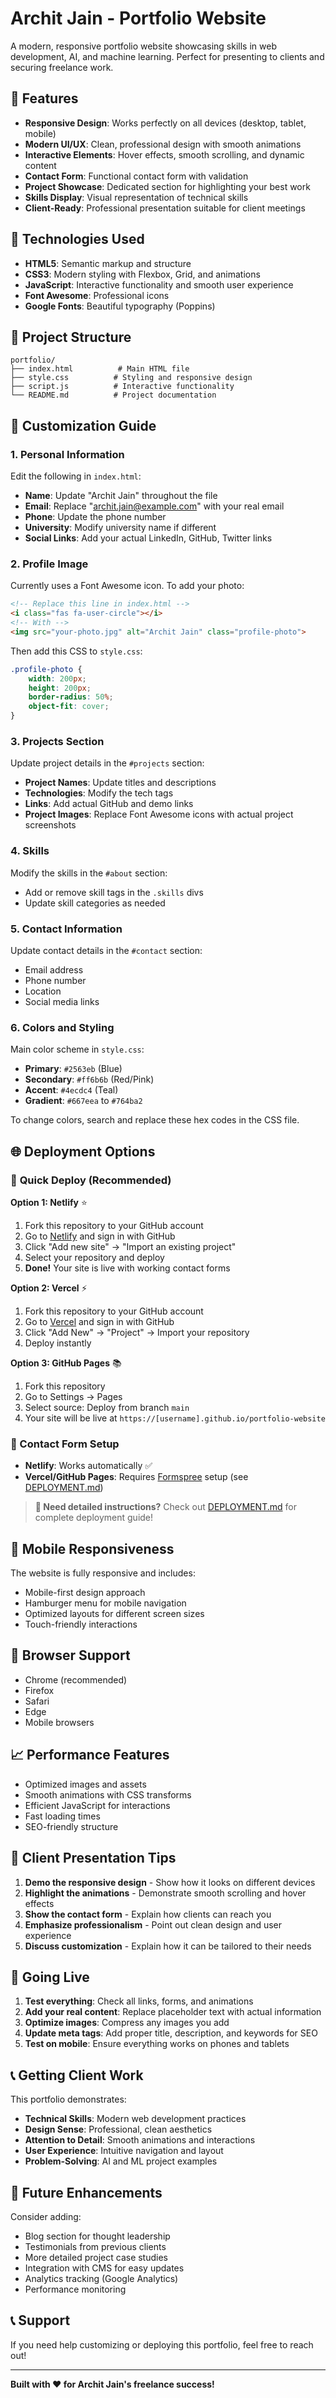 # Archit Jain - Portfolio Website

A modern, responsive portfolio website showcasing skills in web development, AI, and machine learning. Perfect for presenting to clients and securing freelance work.

## 🌟 Features

- **Responsive Design**: Works perfectly on all devices (desktop, tablet, mobile)
- **Modern UI/UX**: Clean, professional design with smooth animations
- **Interactive Elements**: Hover effects, smooth scrolling, and dynamic content
- **Contact Form**: Functional contact form with validation
- **Project Showcase**: Dedicated section for highlighting your best work
- **Skills Display**: Visual representation of technical skills
- **Client-Ready**: Professional presentation suitable for client meetings

## 🚀 Technologies Used

- **HTML5**: Semantic markup and structure
- **CSS3**: Modern styling with Flexbox, Grid, and animations
- **JavaScript**: Interactive functionality and smooth user experience
- **Font Awesome**: Professional icons
- **Google Fonts**: Beautiful typography (Poppins)

## 📁 Project Structure

```
portfolio/
├── index.html          # Main HTML file
├── style.css          # Styling and responsive design
├── script.js          # Interactive functionality
└── README.md          # Project documentation
```

## 🎨 Customization Guide

### 1. Personal Information
Edit the following in `index.html`:
- **Name**: Update "Archit Jain" throughout the file
- **Email**: Replace "archit.jain@example.com" with your real email
- **Phone**: Update the phone number
- **University**: Modify university name if different
- **Social Links**: Add your actual LinkedIn, GitHub, Twitter links

### 2. Profile Image
Currently uses a Font Awesome icon. To add your photo:
```html
<!-- Replace this line in index.html -->
<i class="fas fa-user-circle"></i>
<!-- With -->
<img src="your-photo.jpg" alt="Archit Jain" class="profile-photo">
```

Then add this CSS to `style.css`:
```css
.profile-photo {
    width: 200px;
    height: 200px;
    border-radius: 50%;
    object-fit: cover;
}
```

### 3. Projects Section
Update project details in the `#projects` section:
- **Project Names**: Update titles and descriptions
- **Technologies**: Modify the tech tags
- **Links**: Add actual GitHub and demo links
- **Project Images**: Replace Font Awesome icons with actual project screenshots

### 4. Skills
Modify the skills in the `#about` section:
- Add or remove skill tags in the `.skills` divs
- Update skill categories as needed

### 5. Contact Information
Update contact details in the `#contact` section:
- Email address
- Phone number
- Location
- Social media links

### 6. Colors and Styling
Main color scheme in `style.css`:
- **Primary**: `#2563eb` (Blue)
- **Secondary**: `#ff6b6b` (Red/Pink)
- **Accent**: `#4ecdc4` (Teal)
- **Gradient**: `#667eea` to `#764ba2`

To change colors, search and replace these hex codes in the CSS file.

## 🌐 Deployment Options

### 🚀 **Quick Deploy (Recommended)**

**Option 1: Netlify** ⭐
1. Fork this repository to your GitHub account
2. Go to [Netlify](https://netlify.com) and sign in with GitHub  
3. Click "Add new site" → "Import an existing project"
4. Select your repository and deploy
5. **Done!** Your site is live with working contact forms

**Option 2: Vercel** ⚡
1. Fork this repository to your GitHub account
2. Go to [Vercel](https://vercel.com) and sign in with GitHub
3. Click "Add New" → "Project" → Import your repository
4. Deploy instantly

**Option 3: GitHub Pages** 📚
1. Fork this repository
2. Go to Settings → Pages
3. Select source: Deploy from branch `main`
4. Your site will be live at `https://[username].github.io/portfolio-website`

### 📧 Contact Form Setup
- **Netlify**: Works automatically ✅
- **Vercel/GitHub Pages**: Requires [Formspree](https://formspree.io) setup (see [DEPLOYMENT.md](DEPLOYMENT.md))

> **📖 Need detailed instructions?** Check out [DEPLOYMENT.md](DEPLOYMENT.md) for complete deployment guide!

## 📱 Mobile Responsiveness

The website is fully responsive and includes:
- Mobile-first design approach
- Hamburger menu for mobile navigation
- Optimized layouts for different screen sizes
- Touch-friendly interactions

## 🔧 Browser Support

- Chrome (recommended)
- Firefox
- Safari
- Edge
- Mobile browsers

## 📈 Performance Features

- Optimized images and assets
- Smooth animations with CSS transforms
- Efficient JavaScript for interactions
- Fast loading times
- SEO-friendly structure

## 🎯 Client Presentation Tips

1. **Demo the responsive design** - Show how it looks on different devices
2. **Highlight the animations** - Demonstrate smooth scrolling and hover effects
3. **Show the contact form** - Explain how clients can reach you
4. **Emphasize professionalism** - Point out clean design and user experience
5. **Discuss customization** - Explain how it can be tailored to their needs

## 🚀 Going Live

1. **Test everything**: Check all links, forms, and animations
2. **Add your real content**: Replace placeholder text with actual information
3. **Optimize images**: Compress any images you add
4. **Update meta tags**: Add proper title, description, and keywords for SEO
5. **Test on mobile**: Ensure everything works on phones and tablets

## 📞 Getting Client Work

This portfolio demonstrates:
- **Technical Skills**: Modern web development practices
- **Design Sense**: Professional, clean aesthetics
- **Attention to Detail**: Smooth animations and interactions
- **User Experience**: Intuitive navigation and layout
- **Problem-Solving**: AI and ML project examples

## 🔄 Future Enhancements

Consider adding:
- Blog section for thought leadership
- Testimonials from previous clients
- More detailed project case studies
- Integration with CMS for easy updates
- Analytics tracking (Google Analytics)
- Performance monitoring

## 📞 Support

If you need help customizing or deploying this portfolio, feel free to reach out!

---

**Built with ❤️ for Archit Jain's freelance success!**
